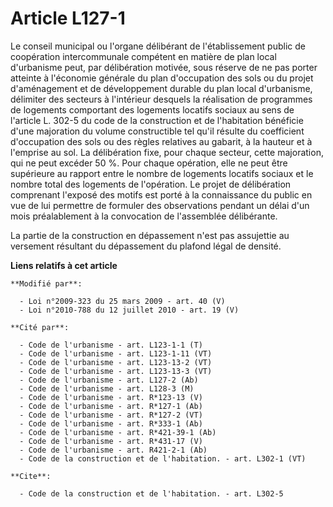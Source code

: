 # Article L127-1

Le conseil municipal ou l'organe délibérant de l'établissement public de coopération intercommunale compétent en matière de
plan local d'urbanisme peut, par délibération motivée, sous réserve de ne pas porter atteinte à l'économie générale du plan
d'occupation des sols ou du projet d'aménagement et de développement durable du plan local d'urbanisme, délimiter des
secteurs à l'intérieur desquels la réalisation de programmes de logements comportant des logements locatifs sociaux au sens
de l'article L. 302-5 du code de la construction et de l'habitation
bénéficie d'une majoration du volume constructible tel qu'il résulte du coefficient d'occupation des sols ou des règles
relatives au gabarit, à la hauteur et à l'emprise au sol. La délibération fixe, pour chaque secteur, cette majoration, qui ne
peut excéder 50 %. Pour chaque opération, elle ne peut être supérieure au rapport entre le nombre de logements locatifs
sociaux et le nombre total des logements de l'opération. Le projet de délibération comprenant l'exposé des motifs est porté à
la connaissance du public en vue de lui permettre de formuler des observations pendant un délai d'un mois préalablement à la
convocation de l'assemblée délibérante. 

La partie de la construction en dépassement n'est pas assujettie au versement résultant du dépassement du plafond légal de
densité.

**Liens relatifs à cet article**

	**Modifié par**:

	  - Loi n°2009-323 du 25 mars 2009 - art. 40 (V)
	  - Loi n°2010-788 du 12 juillet 2010 - art. 19 (V)

	**Cité par**:

	  - Code de l'urbanisme - art. L123-1-1 (T)
	  - Code de l'urbanisme - art. L123-1-11 (VT)
	  - Code de l'urbanisme - art. L123-13-2 (VT)
	  - Code de l'urbanisme - art. L123-13-3 (VT)
	  - Code de l'urbanisme - art. L127-2 (Ab)
	  - Code de l'urbanisme - art. L128-3 (M)
	  - Code de l'urbanisme - art. R*123-13 (V)
	  - Code de l'urbanisme - art. R*127-1 (Ab)
	  - Code de l'urbanisme - art. R*127-2 (VT)
	  - Code de l'urbanisme - art. R*333-1 (Ab)
	  - Code de l'urbanisme - art. R*421-39-1 (Ab)
	  - Code de l'urbanisme - art. R*431-17 (V)
	  - Code de l'urbanisme - art. R421-2-1 (Ab)
	  - Code de la construction et de l'habitation. - art. L302-1 (VT)

	**Cite**:

	  - Code de la construction et de l'habitation. - art. L302-5
